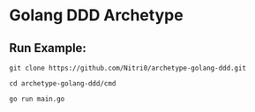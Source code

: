 
# Golang DDD Archetype



## Run Example:

	git clone https://github.com/Nitri0/archetype-golang-ddd.git

    cd archetype-golang-ddd/cmd

    go run main.go


